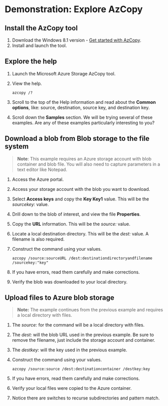 # Demonstration: Explore AzCopy

## Install the AzCopy tool

1. Download the Windows 8.1 version - [Get started with AzCopy](https://docs.microsoft.com/azure/storage/common/storage-use-azcopy).
2. Install and launch the tool.

## Explore the help

1. Launch the Microsoft Azure Storage AzCopy tool.
2. View the help.

    ```
    azcopy /?
    ```

3. Scroll to the top of the Help information and read about the **Common options**, like: source, destination, source key, and destination key.
4. Scroll down the **Samples** section. We will be trying several of these examples. Are any of these examples particularly interesting to you?

## Download a blob from Blob storage to the file system

>**Note**: This example requires an Azure storage account with blob container and blob file. You will also need to capture parameters in a text editor like Notepad. 

1. Access the Azure portal.
2. Access your storage account with the blob you want to download.
3. Select **Access keys** and copy the **Key Key1** value. This will be the *sourcekey:* value. 
4. Drill down to the blob of interest, and view the file **Properties**.
5. Copy the **URL** information. This will be the *source:* value.
6. Locate a local destination directory. This will be the *dest:* value. A filename is also required.
7. Construct the command using your values. 

    ```
    azcopy /source:sourceURL /dest:destinationdirectoryandfilename /sourcekey:"key"
    ``` 

8. If you have errors, read them carefully and make corrections.
9. Verify the blob was downloaded to your local directory. 

## Upload files to Azure blob storage

>**Note:** The example continues from the previous example and requires a local directory with files.

1. The *source:* for the command will be a local directory with files. 
2. The *dest:* will the blob URL used in the previous example. Be sure to remove the filename, just include the storage account and container. 
3. The *destkey:* will the key used in the previous example. 
4. Construct the command using your values.

    ```
    azcopy /source:source /dest:destinationcontainer /destkey:key
    ```

5. If you have errors, read them carefully and make corrections.
6. Verify your local files were copied to the Azure container. 
7. Notice there are switches to recurse subdirectories and pattern match.